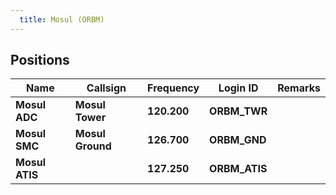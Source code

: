 ```yaml
---
  title: Mosul (ORBM)
---
```


## Positions

|    Name   | Callsign	| Frequency | Login ID | Remarks |
| --------- | --------	| ---------	| -------- | ------- |
| **Mosul ADC** | **Mosul Tower** | **120.200** | **ORBM_TWR** | |
| **Mosul SMC** | **Mosul Ground** | **126.700** | **ORBM_GND**	| |
| **Mosul ATIS** | | **127.250** | **ORBM_ATIS** | |
